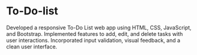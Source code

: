 # To-Do-list
Developed a responsive To-Do List web app using HTML, CSS, JavaScript, and Bootstrap. Implemented features to add, edit, and delete tasks with user interactions. Incorporated input validation, visual feedback, and a clean user interface.
